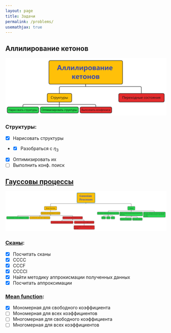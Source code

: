 ```yaml
---
layout: page
title: Задачи
permalink: /problems/
usemathjax: true
---
```

## Аллилирование кетонов
![Block scheme](ka_bs.png)

### Структуры:

- [x] Нарисовать структуры
- - [x] Разобраться с $\eta_3$
- [x] Оптимизировать их
- [ ] Выполнить конф. поиск

## [Гауссовы процессы](gaussian_processes)
![Block scheme](gp_bs.png)

### [Сканы](gaussian_processes/scans):
- [x] Посчитать сканы
- [x] CCCC
- [x] CCCF
- [x] CCCCl
- [x] Найти методику аппрокисмации полученных данных
- [x] Посчитать аппроксимации
### [Mean function](gaussian_processes/mean_func):
- [x] Мономерная для свободного коэффициента
- [ ] Мономерная для всех коэффициентов
- [ ] Многомерная для свободного коэффициента
- [ ] Многомерная для всех коэффициентов
